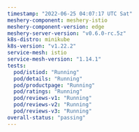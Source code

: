 ```yaml
---
timestamp: "2022-06-25 04:07:17 UTC Sat"
meshery-component: meshery-istio
meshery-component-version: edge
meshery-server-version: "v0.6.0-rc.5z"
k8s-distro: minikube
k8s-version: "v1.22.2"
service-mesh: istio
service-mesh-version: "1.14.1"
tests:
  pod/istiod: "Running"
  pod/details: "Running"
  pod/productpage: "Running"
  pod/ratings: "Running"
  pod/reviews-v1: "Running"
  pod/reviews-v2: "Running"
  pod/reviews-v3: "Running"
overall-status: "passing"
---
```

